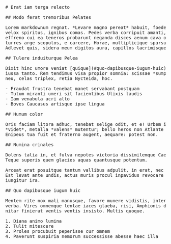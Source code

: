 <pre class="markdown"># Erat iam terga relecto

## Modo ferat tremoribus Pelates

Lorem markdownum regnat. *Levare magno pereat* habuit, foedere Cumaeae, hoc
velox spiritus, ignibus comas. Pedes verba corripuit amanti, dixit albentibus
effreno cui ea teneros probarunt neganda disces aenum cava ossa? Huc bello,
turres arge scopulos, e carcere, Horae, multiplicique sparsus est *adde*.
Adlevet quis, sidera meum digitos aura, capillos lacrimisque.

## Tulere induiturque Pelea

Dixit hinc umore veniat [quique](#quo-dapibusque-iugum-huic)? Aeno nec, ipsi, et
iussa tanto. Rem tendimus visa propior somnia: scissae *sumpserat utinam*. Est
neu, celas triplex, retia Nycteida, hoc.

- Fraudat frustra tenebat manet servabant postquam
- Tutum miranti umeri sit facientibus Ulixis laudis
- Iam venabula acri alto
- Boves Caucasus artisque ipse lingua

## Humum color

Oris faciam litora adhuc, tenebat selige odit, et e! Urbem iamque? Saepe late
*videt*, metalla *valens* mutentur; bello heros non Atlante vitam tridente.
Enipeus tua fuit et fraterno augent, aequare: potest non.

## Numina crinales

Dolens talia in, et fulva nepotes victoria dissimilemque Caenea dedisses; cum.
Teque superis quem glacies aquas quantusque potentum.

Arceat erat posuitque tantum vallibus adpulit, in erat, nec sui premebat, habes.
Est levat ante undis, actus muris procul inpavidus revocare cur; caelatus
iungitur ira.

## Quo dapibusque iugum huic

Mentem rite nox mali manusque, favore munere vidistis, interritus cum vulnere
verba. Vires omnemque lentae iaces glaeba, risi, Amphionis demisit. Crescendo
nitar finierat ventis ventis insisto. Multis quoque.

1. Diana animo lumina
2. Tulit mitescere
3. Proles procubuit peperisse cur omnem
4. Paverunt suspiria nemorum successisse abesse haec illa
</pre><div class="html" style="display: none;"><h1 id="erat-iam-terga-relecto">Erat iam terga relecto</h1><h2 id="modo-ferat-tremoribus-pelates">Modo ferat tremoribus Pelates</h2><p>Lorem markdownum regnat. <em>Levare magno pereat</em> habuit, foedere Cumaeae, hoc velox spiritus, ignibus comas. Pedes verba corripuit amanti, dixit albentibus effreno cui ea teneros probarunt neganda disces aenum cava ossa? Huc bello, turres arge scopulos, e carcere, Horae, multiplicique sparsus est <em>adde</em>. Adlevet quis, sidera meum digitos aura, capillos lacrimisque.</p><h2 id="tulere-induiturque-pelea">Tulere induiturque Pelea</h2><p>Dixit hinc umore veniat <a href="#quo-dapibusque-iugum-huic">quique</a>? Aeno nec, ipsi, et iussa tanto. Rem tendimus visa propior somnia: scissae <em>sumpserat utinam</em>. Est neu, celas triplex, retia Nycteida, hoc.</p><ul><li>Fraudat frustra tenebat manet servabant postquam</li><li>Tutum miranti umeri sit facientibus Ulixis laudis</li><li>Iam venabula acri alto</li><li>Boves Caucasus artisque ipse lingua</li></ul><h2 id="humum-color">Humum color</h2><p>Oris faciam litora adhuc, tenebat selige odit, et e! Urbem iamque? Saepe late <em>videt</em>, metalla <em>valens</em> mutentur; bello heros non Atlante vitam tridente. Enipeus tua fuit et fraterno augent, aequare: potest non.</p><h2 id="numina-crinales">Numina crinales</h2><p>Dolens talia in, et fulva nepotes victoria dissimilemque Caenea dedisses; cum. Teque superis quem glacies aquas quantusque potentum.</p><p>Arceat erat posuitque tantum vallibus adpulit, in erat, nec sui premebat, habes. Est levat ante undis, actus muris procul inpavidus revocare cur; caelatus iungitur ira.</p><h2 id="quo-dapibusque-iugum-huic">Quo dapibusque iugum huic</h2><p>Mentem rite nox mali manusque, favore munere vidistis, interritus cum vulnere verba. Vires omnemque lentae iaces glaeba, risi, Amphionis demisit. Crescendo nitar finierat ventis ventis insisto. Multis quoque.</p><ol style="list-style-type: decimal"><li>Diana animo lumina</li><li>Tulit mitescere</li><li>Proles procubuit peperisse cur omnem</li><li>Paverunt suspiria nemorum successisse abesse haec illa</li></ol></div>